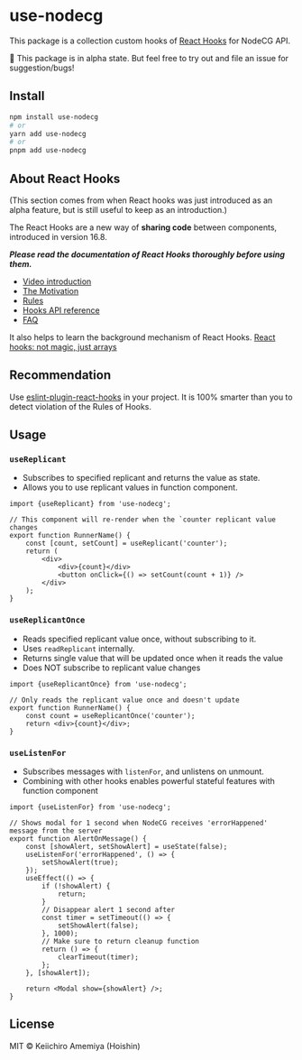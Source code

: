 # use-nodecg

This package is a collection custom hooks of [React Hooks](https://reactjs.org/docs/hooks-intro.html) for NodeCG API.

🚨 This package is in alpha state. But feel free to try out and file an issue for suggestion/bugs!

## Install

```sh
npm install use-nodecg
# or
yarn add use-nodecg
# or
pnpm add use-nodecg
```

## About React Hooks

(This section comes from when React hooks was just introduced as an alpha feature, but is still useful to keep as an introduction.)

The React Hooks are a new way of **sharing code** between components, introduced in version 16.8.

**_Please read the documentation of React Hooks thoroughly before using them._**

-   [Video introduction](https://youtu.be/dpw9EHDh2bM)
-   [The Motivation](https://reactjs.org/docs/hooks-intro.html#motivation)
-   [Rules](https://reactjs.org/docs/hooks-rules.html)
-   [Hooks API reference](https://reactjs.org/docs/hooks-reference.html)
-   [FAQ](https://reactjs.org/docs/hooks-faq.html)

It also helps to learn the background mechanism of React Hooks.
[React hooks: not magic, just arrays](https://medium.com/@ryardley/react-hooks-not-magic-just-arrays-cd4f1857236e)

## Recommendation

Use [eslint-plugin-react-hooks](https://www.npmjs.com/package/eslint-plugin-react-hooks) in your project. It is 100% smarter than you to detect violation of the Rules of Hooks.

## Usage

### `useReplicant`

-   Subscribes to specified replicant and returns the value as state.
-   Allows you to use replicant values in function component.

```tsx
import {useReplicant} from 'use-nodecg';

// This component will re-render when the `counter replicant value changes
export function RunnerName() {
	const [count, setCount] = useReplicant('counter');
	return (
		<div>
			<div>{count}</div>
			<button onClick={() => setCount(count + 1)} />
		</div>
	);
}
```

### `useReplicantOnce`

-   Reads specified replicant value once, without subscribing to it.
-   Uses `readReplicant` internally.
-   Returns single value that will be updated once when it reads the value
-   Does NOT subscribe to replicant value changes

```tsx
import {useReplicantOnce} from 'use-nodecg';

// Only reads the replicant value once and doesn't update
export function RunnerName() {
	const count = useReplicantOnce('counter');
	return <div>{count}</div>;
}
```

### `useListenFor`

-   Subscribes messages with `listenFor`, and unlistens on unmount.
-   Combining with other hooks enables powerful stateful features with function component

```tsx
import {useListenFor} from 'use-nodecg';

// Shows modal for 1 second when NodeCG receives 'errorHappened' message from the server
export function AlertOnMessage() {
	const [showAlert, setShowAlert] = useState(false);
	useListenFor('errorHappened', () => {
		setShowAlert(true);
	});
	useEffect(() => {
		if (!showAlert) {
			return;
		}
		// Disappear alert 1 second after
		const timer = setTimeout(() => {
			setShowAlert(false);
		}, 1000);
		// Make sure to return cleanup function
		return () => {
			clearTimeout(timer);
		};
	}, [showAlert]);

	return <Modal show={showAlert} />;
}
```

## License

MIT &copy; Keiichiro Amemiya (Hoishin)
